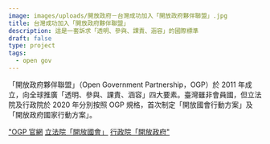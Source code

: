 ```yaml
---
image: images/uploads/開放政府－台灣成功加入「開放政府夥伴聯盟」.jpg
title: 台灣成功加入「開放政府夥伴聯盟」
description: 這是一套訴求「透明、參與、課責、涵容」的國際標準
draft: false
type: project
tags:
  - open gov
---
```

「開放政府夥伴聯盟」（Open Government Partnership，OGP）於 2011 年成立，向全球推廣「透明、參與、課責、涵容」四大要素。臺灣雖非會員國，但立法院及行政院於 2020 年分別按照 OGP 規格，首次制定「開放國會行動方案」及「開放政府國家行動方案」。

["OGP 官網](https://www.opengovpartnership.org/)
[立法院「開放國會」](https://www.ly.gov.tw/Pages/List.aspx?nodeid=55)
[行政院「開放政府"](https://www.ndc.gov.tw/Content_List.aspx?n=0C5AB1D0FA5B64B8)